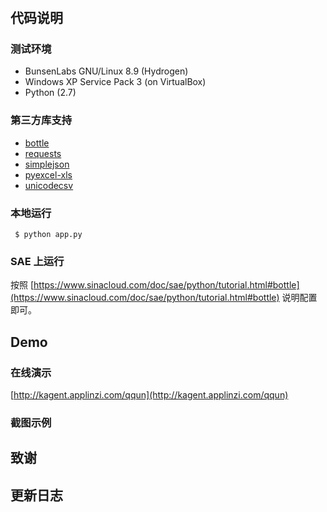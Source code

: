 #



## 代码说明

### 测试环境

* BunsenLabs GNU/Linux 8.9 (Hydrogen)
* Windows XP Service Pack 3 (on VirtualBox)
* Python (2.7)

### 第三方库支持

* [bottle](http://bottlepy.org/)
* [requests](http://python-requests.org)
* [simplejson](https://github.com/simplejson/simplejson)
* [pyexcel-xls](https://github.com/pyexcel/pyexcel-xls)
* [unicodecsv](https://github.com/jdunck/python-unicodecsv)

### 本地运行

``` $ python app.py```

### SAE 上运行

按照 [https://www.sinacloud.com/doc/sae/python/tutorial.html#bottle](https://www.sinacloud.com/doc/sae/python/tutorial.html#bottle) 说明配置即可。


## Demo

### 在线演示

[http://kagent.applinzi.com/qqun](http://kagent.applinzi.com/qqun)

### 截图示例


## 致谢




## 更新日志


